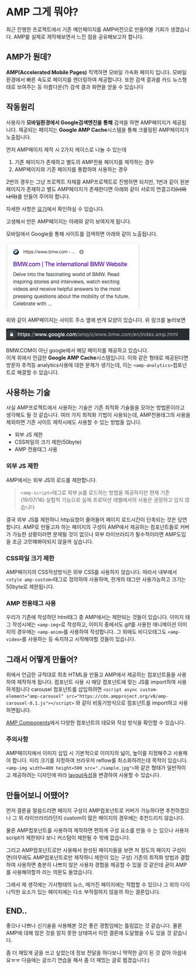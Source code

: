 # AMP 그게 뭐야?

최근 진행한 프로젝트에서 기존 메인페이지를 AMP버전으로 만들어볼 기회가 생겼습니다.
AMP를 실제로 제작해보면서 느낀 점을 공유해보고자 합니다.

## AMP가 뭔데?
**AMP(Accelerated Mobile Pages)** 직역하면 모바일 가속화 페이지 입니다.
모바일 환경에서 빠른 속도로 페이지를 렌더링하여 제공합니다.
또한 검색 결과를 카드 뉴스형태로 보여주는 등 아름다운(?) 검색 결과 화면을 얻을 수 있습니다

## 작동원리
사용자가 **모바일환경에서 Google검색엔진을 통해** 검색을 하면 AMP페이지가 제공됩니다.
제공되는 페이지는 **Google AMP Cache**시스템을 통해 크롤링된 AMP페이지가 노출됩니다.

먼저 AMP페이지 제작 시 2가지 케이스로 나눌 수 있는데
1. 기존 페이지가 존재하고 별도의 AMP전용 페이지를 제작하는 경우
2. AMP페이지와 기존 페이지를 통합하여 사용하는 경우

2번의 경우는 그냥 프로젝트 자체를 AMP프로젝트로 진행하면 되지만,
1번과 같이 원본 페이지가 존재하고 별도 AMP페이지가 존재한다면 아래와 같이 서로의 연결고리~~(너와 나의)~~를 만들어 주어야 합니다.

자세한 사항은 [요기](https://amp.dev/documentation/guides-and-tutorials/start/create/prepare_for_discovery/?format=websites)에서 확인하실 수 있습니다.

고생해서 만든 AMP페이지는 아래와 같이 보여지게 됩니다.

모바일에서 Google을 통해 사이트를 검색하면 아래와 같이 노출됩니다.

![AMP검색결과](./img/amp-img1.png)<br>

위와 같이 AMP페이지는 사이트 주소 옆에 번개 모양이 있습니다.
위 링크를 눌러보면

![AMP검색결과 주소창](./img/amp-img2.png)<br>

BMW.COM이 아닌 google에서 해당 페이지를 제공하고 있습니다.<br>
이게 위에서 언급한 **Google AMP Cache**시스템입니다.
이와 같은 형태로 제공된다면 방문자 추적등 analytics사용에 대한 문제가 생기는데,
이는 `<amp-analytics>`컴포넌트로 해결할 수 있습니다.



## 사용하는 기술
사실 AMP프로젝트에서 사용하는 기술은 기존 최적화 기술들을 모아논 방법론이라고 생각해도 될 것 같습니다.
여러 가지 최적화 기법이 사용되는데, AMP전용태그의 사용을 제외하면 기존 사이트 제작시에도 사용할 수 있는 방법들 입니다.
* 외부 JS 제한
* CSS파일의 크기 제한(50byte)
* AMP 전용태그 사용

### 외부 JS 제한
AMP에서는 외부 JS의 로드를 제한합니다.
> `<amp-script>`태그로 외부 js를 로드하는 방법을 제공하지만 현재 기준(19/07/16) 실험적 기능으로 실제 프로덕션 레벨에서의 사용은 권장하고 있지 않습니다

결국 외부 JS를 제한하니 http요청이 줄어들어 페이지 로드시간이 단축되는 것은 당연합니다.
AMP로 만들고자 하는 페이지의 구성이 AMP에서 제공하는 컴포넌트들로 커버가 가능한 상황이라면 문제될 것이 없으나 외부 라이브러리가 필수적이라면 AMP도입을 조금 고민해봐야되지 않을까 싶습니다.

### CSS파일 크기 제한
AMP페이지의 CSS작성방식은 외부 CSS를 사용하지 않습니다.
따라서 내부에서 `<style amp-custom>`태그로 정의하여 사용하며, 한개의 태그만 사용가능하고 크기는 50byte로 제한됩니다.

### AMP 전용태그 사용
우리가 기존에 작성하던 html태그 중 AMP에서는 제한되는 것들이 있습니다.
이미지 태그 작성시에는 `<amp-img>`로 작성하고, 이미지 중에서도 gif를 사용한 애니메이션 이미지의 경우에는 `<amp-anim>`를 사용하여 작성합니다.
그 외에도 비디오태그도 `<amp-video>`를 사용하는 등 숙지하고 시작해야할 것들이 있습니다.

## 그래서 어떻게 만들어?
위에서 언급한 규칙대로 최초 HTML을 만들고 AMP에서 제공하는 컴포넌트들을 사용하여 제작하게 됩니다.
컴포넌트 사용 시 해당 컴포넌트에 맞는 JS를 import하여 사용하게됩니다
carousel 컴포넌트를 삽입하려면
`<script async custom-element="amp-carousel" src="https://cdn.ampproject.org/v0/amp-carousel-0.1.js"></script>`
와 같이 비동기방식으로 컴포넌트를 import하고 사용하면됩니다.

[AMP Components](https://amp.dev/documentation/components/)에서 다양한 컴포넌트의 데모와 작성 방식을 확인할 수 있습니다.

### 주의사항
AMP페이지에서 이미지 삽입 시 기본적으로 이미지의 넓이, 높이를 지정해주고 사용해야 합니다.
미리 크기를 지정하여 브라우저 reflow를 최소화하려는데 목적이 있습니다.
`<amp-img width=400 height=500 src="./sample.jpg">`와 같은 형태가 일반적이고
제공하려는 디자인에 따라 [layout속성](https://amp.dev/ko/documentation/examples/style-layout/how_to_support_images_with_unknown_dimensions/?format=websites)을 변경하여 사용할 수 있습니다.

## 만들어보니 어땠어?
먼저 결론을 말씀드리면 페이지 구성이 AMP컴포넌트로 커버가 가능하다면 추천하겠으나 그 외 라이브러리라던지 custom이 많은 페이지의 경우에는 추천드리지 않습니다.

물론 AMP컴포넌트를 사용하여 제작하면 편하게 구성 요소를 만들 수 는 있으나 사용자 script가 제한되다 보니 커스텀이 제한될 수 밖에 없습니다.

그리고 AMP컴포넌트로만 사용해서 완성된 페이지들을 보면 저 정도의 페이지 구성이면(아무래도 AMP컴포넌트로만 제작하니 제한이 있는 구성) 기존의 최적화 방법과 결합하여 사용하면 충분히 나쁘지 않은 사용자 경험을 제공할 수 있을 것 같은데 굳이 AMP를 사용해야할까 라는 의문도 들었습니다.

그래서 제 생각에는 기사형태의 뉴스, 매거진 페이지에는 적합할 수 있으나 그 외의 다이나믹한 요소가 있는 페이지에는 다소 부적절하지 않을까 하는 결론입니다.

## END..
좋으나 나쁘나 신기술을 사용해본 것은 좋은 경험임에는 틀림없는 것 같습니다.
물론 AMP에 대해 많은 것을 알지 못한 상태여서 이런 결론에 도달했을 수도 있을 것 같습니다.

좀 더 재밌게 글을 쓰고 싶었는데 정보 전달을 하다보니 딱딱한 글이 된 것 같아 아쉽네요ㅠㅠ
다음에는 글쓰기 연습을 해서 좀 더 재밌는 글로 뵙겠습니다:)